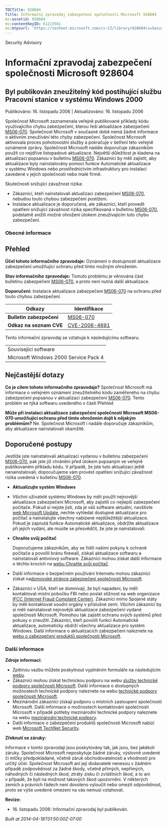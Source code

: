 ```yaml
---
TOCTitle: 928604
Title: Informační zpravodaj zabezpečení společnosti Microsoft 928604
ms:assetid: 928604
ms:contentKeyID: 61223561
ms:mtpsurl: 'https://technet.microsoft.com/cs-CZ/library/928604(v=Security.10)'
---
```


Security Advisory

Informační zpravodaj zabezpečení společnosti Microsoft 928604
=============================================================

Byl publikován zneužitelný kód postihující službu Pracovní stanice v systému Windows 2000
-----------------------------------------------------------------------------------------

Publikováno: 16. listopadu 2006 | Aktualizováno: 16. listopadu 2006

Společnost Microsoft zaznamenala veřejně publikované příklady kódu využívajícího chybu zabezpečení, kterou řeší aktualizace zabezpečení [MS06-070](http://technet.microsoft.com/security/bulletin/ms06-070). Společnost Microsoft v současné době nemá žádné informace o aktivním zneužívání této chyby zabezpečení. Společnost Microsoft aktivovala proces pohotovostní služby a pokračuje v šetření této veřejně oznámené zprávy.
Společnost Microsoft nadále doporučuje zákazníkům použít co nejdříve listopadové aktualizace. Největší důležitost je kladena na aktualizaci popsanou v bulletinu [MS06-070](http://technet.microsoft.com/security/bulletin/ms06-070). Zákazníci by měli zajistit, aby aktualizace byly nainstalovány pomocí funkce Automatické aktualizace v systému Windows nebo prostřednictvím infrastruktury pro instalaci zavedené v jejich společnosti nebo malé firmě.

Skutečnosti snižující závažnost rizika:

-   Zákazníci, kteří nainstalovali aktualizaci zabezpečení [MS06-070](http://technet.microsoft.com/security/bulletin/ms06-070), nebudou touto chybou zabezpečení postiženi.
-   Instalace aktualizace je doporučená, ale zákazníci, kteří provedli opatření snižující závažnost rizika specifikovaná v bulletinu [MS06-070](http://technet.microsoft.com/security/bulletin/ms06-070), podstatně snížili možné ohrožení útokem zneužívajícím tuto chybu zabezpečení.

### Obecné informace

Přehled
-------

<span></span>
**Účel tohoto informačního zpravodaje:** Oznámení o dostupnosti aktualizace zabezpečení umožňující ochranu před tímto možným ohrožením.

**Stav informačního zpravodaje:** Tomuto problému je věnována část bulletinu zabezpečení [MS06-070](http://technet.microsoft.com/security/bulletin/ms06-070), a proto není nutná další aktualizace.

**Doporučení:** Instalace aktualizace zabezpečení [MS06-070](http://technet.microsoft.com/security/bulletin/ms06-070) na ochranu před touto chybou zabezpečení.

| Odkazy                   | Identifikace                                                                     |
|--------------------------|----------------------------------------------------------------------------------|
| **Bulletin zabezpečení** | [MS06-070](http://technet.microsoft.com/security/bulletin/ms06-070)              |
| **Odkaz na seznam CVE**  | [CVE-2006-4691](http://www.cve.mitre.org/cgi-bin/cvename.cgi?name=cve-2006-4691) |

Tento informační zpravodaj se vztahuje k následujícímu softwaru.

|                                       |
|---------------------------------------|
| Související software                  |
| Microsoft Windows 2000 Service Pack 4 |

Nejčastější dotazy
------------------

<span></span>
**Co je cílem tohoto informačního zpravodaje?**
Společnost Microsoft má informace o veřejném oznámení zneužitelného kódu zaměřeného na chybu zabezpečení popsanou v aktualizaci zabezpečení [MS06-070](http://technet.microsoft.com/security/bulletin/ms06-070). Tento problém se týká softwaru uvedeného v části Přehled

**Může při instalaci aktualizace zabezpečení společnosti Microsoft MS06-070 umožňující ochranu před tímto ohrožením dojít k nějakým problémům?**
Ne. Společnost Microsoft i nadále doporučuje zákazníkům, aby aktualizace nainstalovali okamžitě.

Doporučené postupy
------------------

<span></span>
Jestliže jste nainstalovali aktualizaci vydanou v bulletinu zabezpečení [MS06-070](http://technet.microsoft.com/security/bulletin/ms06-070), pak jste již chráněni před útokem popsaným ve veřejně publikovaném příkladu kódu. V případě, že jste tuto aktualizaci ještě nenainstalovali, doporučujeme vám provést opatření snižující závažnost rizika uvedená v bulletinu [MS06-070](http://technet.microsoft.com/security/bulletin/ms06-070).

-   **Aktualizujte systém Windows**
-   Všichni uživatelé systému Windows by měli použít nejnovější aktualizace zabezpečení Microsoft, aby zajistili co nejlepší zabezpečení počítače. Pokud si nejste jisti, zda je váš software aktuální, navštivte [web Microsoft Update](http://update.microsoft.com/microsoftupdate), nechte vyhledat dostupné aktualizace pro počítač a nainstalujte všechny nabízené nejdůležitější aktualizace. Pokud je zapnutá funkce Automatické aktualizace, obdržíte aktualizace při jejich vydání, ale musíte se přesvědčit, že jste je nainstalovali.
-   **Chraňte svůj počítač**

    Doporučujeme zákazníkům, aby se řídili našimi pokyny k ochraně počítače a povolili bránu firewall, získali aktualizace softwaru a nainstalovali antivirový software. Zákazníci mohou získat další informace o těchto krocích na [webu Chraňte svůj počítač](http://www.microsoft.com/protect).

-   Další informace o bezpečném používání Internetu mohou zákazníci získat na[domovské stránce zabezpečení společnosti Microsoft](http://www.microsoft.com/cze/security).
-   Zákazníci v USA, kteří se domnívají, že byli napadeni, by měli kontaktovat místní pobočku FBI nebo poslat stížnost na web organizace [IFCC (Internet Fraud Complaint Center)](http://www.ifccfbi.gov/index.asp). Zákazníci mimo Spojené státy by měli kontaktovat soudní orgány v příslušné zemi.
    Všichni zákazníci by si měli nainstalovat nejnovější aktualizace zabezpečení vydané společností Microsoft. Pomohou tak zajistit ochranu svých systémů před pokusy o zneužití. Zákazníci, kteří povolili funkci Automatické aktualizace, automaticky obdrží všechny aktualizace pro systém Windows. Další informace o aktualizacích zabezpečení naleznete na [webu o zabezpečení produktů společnosti Microsoft](http://www.microsoft.com/cze/security).

### Další informace

**Zdroje informací:**

-   Zpětnou vazbu můžete poskytnout vyplněním formuláře na následujícím [webu](https://support.microsoft.com/common/survey.aspx?scid=sw;en;1257&amp;showpage=1&amp;ws=technet&amp;sd=tech).
-   Zákazníci mohou získat technickou podporu na webu [služby technické podpory společnosti Microsoft](http://go.microsoft.com/fwlink/?linkid=21131). Další informace o dostupných možnostech technické podpory naleznete na webu [technické podpory společnosti Microsoft](http://support.microsoft.com/).
-   Mezinárodní zákazníci získají podporu u místních zastoupení společnosti Microsoft. Další informace o možnostech kontaktování společnosti Microsoft v případě potřeby mezinárodní technické podpory naleznete na webu [mezinárodní technické podpory](http://go.microsoft.com/fwlink/?linkid=21155).
-   Další informace o zabezpečení produktů společnosti Microsoft nabízí web [Microsoft TechNet Security](http://www.microsoft.com/cze/technet/security/).

**Zřeknutí se záruky:**

Informace v tomto zpravodaji jsou poskytovány tak, jak jsou, bez jakékoli záruky. Společnost Microsoft neposkytuje žádné záruky, výslovně uvedené či mlčky předpokládané, včetně záruk obchodovatelnosti a vhodnosti pro určitý účel. Společnost Microsoft ani její dodavatelé nenesou v žádném případě zodpovědnost za žádné škody, včetně přímých, nepřímých, náhodných či následných škod, ztráty zisku či zvláštních škod, a to ani v případě, že byli na možnost takových škod upozorněni. V některých zemích a právních řádech není dovoleno vyloučit nebo omezit odpovědnost, proto se výše uvedené omezení na vás nemusí vztahovat.

**Revize:**

-   16. listopadu 2006: Informační zpravodaj byl publikován.

*Built at 2014-04-18T01:50:00Z-07:00*
